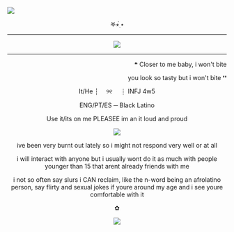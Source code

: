  ![](https://komarev.com/ghpvc/?username=Acceptmylove&style=for-the-badge&color=blue&label=victims)

<p align="center">   
𖤐⭒๋࣭ ⭑
 
---

<p align="center">
<img src="https://files.catbox.moe/39p0ci.jpg" /></p>

---

<p align="right">   
❝ Closer to me baby, i won't bite
 <p align="right">   
you look so tasty but i won't bite ❜❜
  
<p align="center">
It/He  ┆  ୨୧  ┆ INFJ 4w5
 <p align="center">
  ENG/PT/ES ─  Black Latino
<p align="center"> 
Use it/its on me PLEASEE im an it loud and proud
<p align="center">
<img src="https://files.catbox.moe/rynhga.webp" /></p>

 <p align="center"> ive been very burnt out lately so i might not respond very well or at all 

 <p align="center">     
 i will interact with anyone but i usually wont do it as much with people younger than 15 that arent already friends with me

 <p align="center">    i not so often say slurs i CAN reclaim, like the n-word being an afrolatino person, say flirty and sexual jokes if youre around my age and i see youre comfortable with it

 <p align="center">    
  ✿
  
<p align="center">
<img src="https://files.catbox.moe/a9yxps.jpg" /></p>
  

